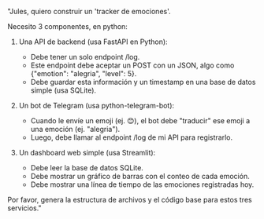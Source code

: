 "Jules, quiero construir un 'tracker de emociones'.

Necesito 3 componentes, en python:

1. Una API de backend (usa FastAPI en Python):
   - Debe tener un solo endpoint /log.
   - Este endpoint debe aceptar un POST con un JSON, algo como {"emotion": "alegria", "level": 5}.
   - Debe guardar esta información y un timestamp en una base de datos simple (usa SQLite).

3. Un bot de Telegram (usa python-telegram-bot):
   - Cuando le envíe un emoji (ej. 😊), el bot debe "traducir" ese emoji a una emoción (ej. "alegria").
   - Luego, debe llamar al endpoint /log de mi API para registrarlo.

5. Un dashboard web simple (usa Streamlit):
   - Debe leer la base de datos SQLite.
   - Debe mostrar un gráfico de barras con el conteo de cada emoción.
   - Debe mostrar una línea de tiempo de las emociones registradas hoy.

Por favor, genera la estructura de archivos y el código base para estos tres servicios."

